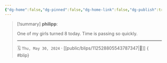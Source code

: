 ```yaml
---
{"dg-home":false,"dg-pinned":false,"dg-home-link":false,"dg-publish":true,"type":"blip","disabled rules":["yaml-title","yaml-title-alias","file-name-heading"],"title":"philipp on mastodon @ 2024-05-30","created-date":"2024-05-30T07:15:07","id":112528805543787340,"updated-date":"2025-05-02T08:50:44","dg-path":"blips/112528805543787347.md","permalink":"/blips/112528805543787347/","dgPassFrontmatter":true,"created":"2024-05-30T07:15:07","updated":"2025-05-02T08:50:44"}
---
```


> [!summary] **philipp**:
>
> One of my girls turned 8 today. Time is passing so quickly.
> - - -
>
> 🗓️ `Thu, May 30, 2024` · [[public/blips/112528805543787347\|🔗]]
{ #blip}

